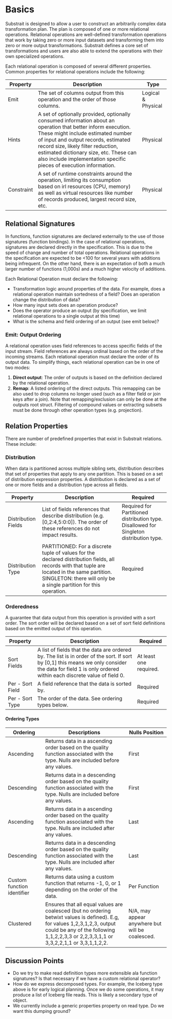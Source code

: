 # Basics

Substrait is designed to allow a user to construct an arbitrarily complex data transformation plan. The plan is composed of one or more relational operations. Relational operations are well-defined transformation operations that work by taking zero or more input datasets and transforming them into zero or more output transformations. Substrait defines a core set of transformations and users are also able to extend the operations with their own specialized operations. 

Each relational operation is composed of several different properties. Common properties for relational operations include the following:

| Property   | Description                                                  | Type               |
| ---------- | ------------------------------------------------------------ | ------------------ |
| Emit       | The set of columns output from this operation and the order of those columns. | Logical & Physical |
| Hints      | A set of optionally provided, optionally consumed information about an operation that better inform execution. These might include estimated number of input and output records, estimated record size, likely filter reduction, estimated dictionary size, etc. These can also include implementation specific pieces of execution information. | Physical           |
| Constraint | A set of runtime constraints around the operation, limiting its consumption based on irl resources (CPU, memory) as well as virtual resources like number of records produced, largest record size, etc. | Physical           |



## Relational Signatures

In functions, function signatures are declared externally to the use of those signatures (function bindings). In the case of relational operations, signatures are declared directly in the specification. This is due to the speed of change and number of total operations. Relational operations in the specification are expected to be &lt;100 for several years with additions being infrequent. On the other hand, there is an expectation of both a much larger number of functions (1,000s) and a much higher velocity of additions.

Each Relational Operation must declare the following:

* Transformation logic around properties of the data. For example, does a relational operation maintain sortedness of a field? Does an operation change the distribution of data? 
* How many input sets does an operation produce? 
* Does the operator produce an output (by specification, we limit relational operations to a single output at this time)
* What is the schema and field ordering of an output (see emit below)?

### Emit: Output Ordering

A relational operation uses field references to access specific fields of the input stream. Field references are always ordinal based on the order of the incoming streams. Each relational operation must declare the order of its output data. To simplify things, each relational operation can be in one of two modes: 

1. **Direct output**: The order of outputs is based on the definition declared by the relational operation. 
2. **Remap**: A listed ordering of the direct outputs. This remapping can be also used to drop columns no longer used (such as a filter field or join keys after a join). Note that remapping/exclusion can only be done at the outputs root struct. Filtering of compound values or extracting subsets must be done through other operation types (e.g. projection).

## Relation Properties

There are number of predefined properties that exist in Substrait relations. These include:

### Distribution

When data is partitioned across multiple sibling sets, distribution describes that set of properties that apply to any one partition. This is based on a set of distribution expression properties. A distribution is declared as a set of one or more fields and a distribution type across all fields.

| Property            | Description                                                  | Required                                                     |
| ------------------- | ------------------------------------------------------------ | ------------------------------------------------------------ |
| Distribution Fields | List of fields references that describe distribution (e.g. [0,2:4,5:0:0]). The order of these references do not impact results. | Required for Partitioned distribution type. Disallowed for Singleton distribution type. |
| Distribution Type   | PARTITIONED: For a discrete tuple of values for the declared distribution fields, all records with that tuple are located in the same partition. SINGLETON: there will only be a single partition for this operation. | Required                                                     |



### Orderedness

A guarantee that data output from this operation is provided with a sort order. The sort order will be declared based on a set of sort field definitions based on the emitted output of this operation.

| Property         | Description                                                  | Required               |
| ---------------- | ------------------------------------------------------------ | ---------------------- |
| Sort Fields      | A list of fields that the data are ordered by. The list is in order of the sort. If sort by [0,1] this means we only consider the data for field 1 is only ordered within each discrete value of field 0. | At least one required. |
| Per - Sort Field | A field reference that the data is sorted by.                | Required               |
| Per - Sort Type  | The order of the data. See ordering types below.             | Required               |

#### Ordering Types

| Ordering                   | Descriptions                                                 | Nulls Position                                  |
| -------------------------- | ------------------------------------------------------------ | ----------------------------------------------- |
| Ascending                  | Returns data in a ascending order based on the quality function associated with the type. Nulls are included before any values. | First                                           |
| Descending                 | Returns data in a descending order based on the quality function associated with the type. Nulls are included before any values. | First                                           |
| Ascending                  | Returns data in a ascending order based on the quality function associated with the type. Nulls are included after any values. | Last                                            |
| Descending                 | Returns data in a descending order based on the quality function associated with the type. Nulls are included after any values. | Last                                            |
| Custom function identifier | Returns data using a custom function that returns -1, 0, or 1 depending on the order of the data. | Per Function                                    |
| Clustered                  | Ensures that all equal values are coalesced (but no ordering betwixt values is defined). E.g, for values 1,2,3,1,2,3, output could be any of the following 1,1,2,2,3,3 or 2,2,3,3,1,1 or 3,3,2,2,1,1 or 3,3,1,1,2,2. | N/A, may appear anywhere but will be coalesced. |





## Discussion Points

* Do we try to make read definition types more extensible ala function signatures? Is that necessary if we have a custom relational operator?
* How do we express decomposed types. For example, the Iceberg type above is for early logical planning. Once we do some operations, it may produce a list of Iceberg file reads. This is likely a secondary type of object.
* We currently include a generic properties property on read type. Do we want this dumping ground? 

